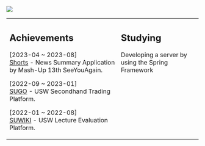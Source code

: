 
![](https://user-images.githubusercontent.com/60564431/224702333-184dcd1e-ce43-439e-9951-19d01080287f.gif)

<table><tr><td valign="top" width="58%">

## Achievements

[2023-04 ~ 2023-08]<br>
[Shorts](https://github.com/mash-up-kr/SeeYouAgain_Spring) - News Summary Application by Mash-Up 13th SeeYouAgain.

[2022-09 ~ 2023-01]<br>
[SUGO](https://github.com/USW-SuGo) - USW Secondhand Trading Platform.

[2022-01 ~ 2022-08]<br>
[SUWIKI](https://github.com/uswLectureEvaluation/Backend-Remaster) - USW Lecture Evaluation Platform.

</td><td valign="top" width="100%">

## Studying
Developing a server by using the Spring Framework
